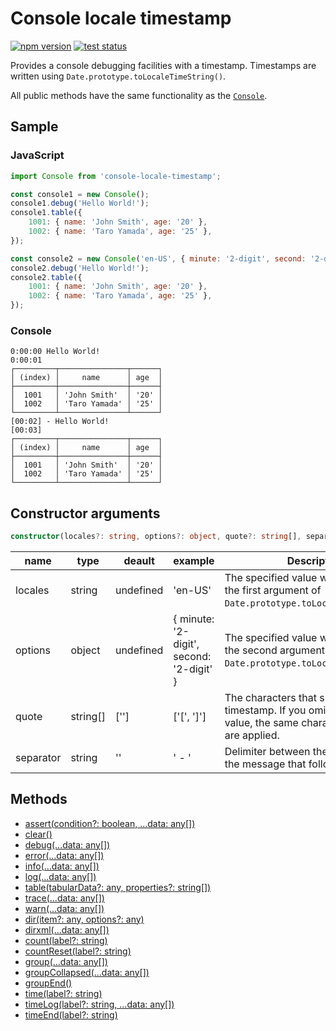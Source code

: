# Console locale timestamp

[![npm version](https://badge.fury.io/js/console-locale-timestamp.svg)](https://www.npmjs.com/package/console-locale-timestamp)
[![test status](https://github.com/SaekiTominaga/npm/actions/workflows/console-locale-timestamp-test.yml/badge.svg)](https://github.com/SaekiTominaga/npm/actions/workflows/console-locale-timestamp-test.yml)

Provides a console debugging facilities with a timestamp. Timestamps are written using `Date.prototype.toLocaleTimeString()`.

All public methods have the same functionality as the [`Console`](https://console.spec.whatwg.org/).

## Sample

### JavaScript

```JavaScript
import Console from 'console-locale-timestamp';

const console1 = new Console();
console1.debug('Hello World!');
console1.table({
	1001: { name: 'John Smith', age: '20' },
	1002: { name: 'Taro Yamada', age: '25' },
});

const console2 = new Console('en-US', { minute: '2-digit', second: '2-digit' }, ['[', ']'], ' - ');
console2.debug('Hello World!');
console2.table({
	1001: { name: 'John Smith', age: '20' },
	1002: { name: 'Taro Yamada', age: '25' },
});
```

### Console

```
0:00:00 Hello World!
0:00:01
┌─────────┬───────────────┬──────┐
│ (index) │     name      │ age  │
├─────────┼───────────────┼──────┤
│  1001   │ 'John Smith'  │ '20' │
│  1002   │ 'Taro Yamada' │ '25' │
└─────────┴───────────────┴──────┘
[00:02] - Hello World!
[00:03]
┌─────────┬───────────────┬──────┐
│ (index) │     name      │ age  │
├─────────┼───────────────┼──────┤
│  1001   │ 'John Smith'  │ '20' │
│  1002   │ 'Taro Yamada' │ '25' │
└─────────┴───────────────┴──────┘
```

## Constructor arguments

```TypeScript
constructor(locales?: string, options?: object, quote?: string[], separator?: string)
```

| name | type | deault | example | Description |
|-|-|-|-|-|
| locales | string | undefined | 'en-US' | The specified value will be used as the first argument of `Date.prototype.toLocaleTimeString()`. |
| options | object | undefined | { minute: '2-digit', second: '2-digit' } | The specified value will be used as the second argument of `Date.prototype.toLocaleTimeString()`. |
| quote | string[] | [''] | ['[', ']'] | The characters that surround the timestamp. If you omit the second value, the same characters as the first are applied. |
| separator | string | '' | ' - ' | Delimiter between the timestamp and the message that follows. |

## Methods

- [assert(condition?: boolean, ...data: any[])](https://console.spec.whatwg.org/#assert)
- [clear()](https://console.spec.whatwg.org/#clear)
- [debug(...data: any[])](https://console.spec.whatwg.org/#debug)
- [error(...data: any[])](https://console.spec.whatwg.org/#error)
- [info(...data: any[])](https://console.spec.whatwg.org/#info)
- [log(...data: any[])](https://console.spec.whatwg.org/#log)
- [table(tabularData?: any, properties?: string[])](https://console.spec.whatwg.org/#table)
- [trace(...data: any[])](https://console.spec.whatwg.org/#trace)
- [warn(...data: any[])](https://console.spec.whatwg.org/#warn)
- [dir(item?: any, options?: any)](https://console.spec.whatwg.org/#dir)
- [dirxml(...data: any[])](https://console.spec.whatwg.org/#dirxml)
- [count(label?: string)](https://console.spec.whatwg.org/#count)
- [countReset(label?: string)](https://console.spec.whatwg.org/#countreset)
- [group(...data: any[])](https://console.spec.whatwg.org/#group)
- [groupCollapsed(...data: any[])](https://console.spec.whatwg.org/#groupcollapsed)
- [groupEnd()](https://console.spec.whatwg.org/#groupend)
- [time(label?: string)](https://console.spec.whatwg.org/#time)
- [timeLog(label?: string, ...data: any[])](https://console.spec.whatwg.org/#timelog)
- [timeEnd(label?: string)](https://console.spec.whatwg.org/#timeend)
